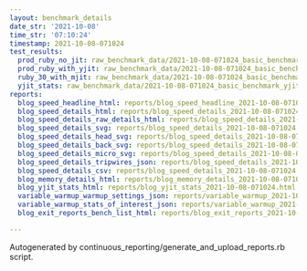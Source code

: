 ```yaml
---
layout: benchmark_details
date_str: '2021-10-08'
time_str: '07:10:24'
timestamp: 2021-10-08-071024
test_results:
  prod_ruby_no_jit: raw_benchmark_data/2021-10-08-071024_basic_benchmark_prod_ruby_no_jit.json
  prod_ruby_with_yjit: raw_benchmark_data/2021-10-08-071024_basic_benchmark_prod_ruby_with_yjit.json
  ruby_30_with_mjit: raw_benchmark_data/2021-10-08-071024_basic_benchmark_ruby_30_with_mjit.json
  yjit_stats: raw_benchmark_data/2021-10-08-071024_basic_benchmark_yjit_stats.json
reports:
  blog_speed_headline_html: reports/blog_speed_headline_2021-10-08-071024.html
  blog_speed_details_html: reports/blog_speed_details_2021-10-08-071024.html
  blog_speed_details_raw_details_html: reports/blog_speed_details_2021-10-08-071024.raw_details.html
  blog_speed_details_svg: reports/blog_speed_details_2021-10-08-071024.svg
  blog_speed_details_head_svg: reports/blog_speed_details_2021-10-08-071024.head.svg
  blog_speed_details_back_svg: reports/blog_speed_details_2021-10-08-071024.back.svg
  blog_speed_details_micro_svg: reports/blog_speed_details_2021-10-08-071024.micro.svg
  blog_speed_details_tripwires_json: reports/blog_speed_details_2021-10-08-071024.tripwires.json
  blog_speed_details_csv: reports/blog_speed_details_2021-10-08-071024.csv
  blog_memory_details_html: reports/blog_memory_details_2021-10-08-071024.html
  blog_yjit_stats_html: reports/blog_yjit_stats_2021-10-08-071024.html
  variable_warmup_warmup_settings_json: reports/variable_warmup_2021-10-08-071024.warmup_settings.json
  variable_warmup_stats_of_interest_json: reports/variable_warmup_2021-10-08-071024.stats_of_interest.json
  blog_exit_reports_bench_list_html: reports/blog_exit_reports_2021-10-08-071024.bench_list.html

---
```

Autogenerated by continuous_reporting/generate_and_upload_reports.rb script.
